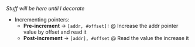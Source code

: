 *Stuff will be here until I decorate*

- Incrementing pointers:
  - **Pre-increment**  -> `[addr, #offset]!` @ Increase the addr pointer value by offset and read it  
  - **Post-increment** ->	`[addr], #offset`  @ Read the value the increase it  
	

